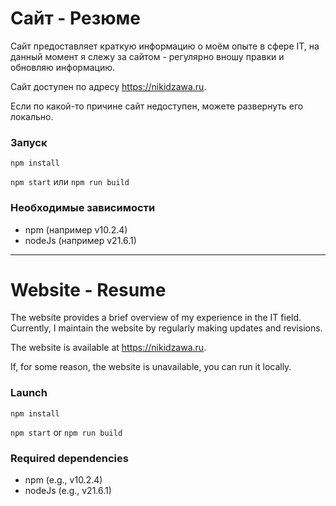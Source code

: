 # Сайт - Резюме

Сайт предоставляет краткую информацию о моём опыте в сфере IT, на данный момент я слежу за сайтом - регулярно вношу
правки и обновляю информацию.

Сайт доступен по адресу https://nikidzawa.ru.

Если по какой-то причине сайт недоступен, можете развернуть его локально.

### Запуск

`npm install`

`npm start` или `npm run build`

### Необходимые зависимости

* npm (например v10.2.4)
* nodeJs (например v21.6.1)

_____

# Website - Resume

The website provides a brief overview of my experience in the IT field. Currently, I maintain the website by regularly
making updates and revisions.

The website is available at https://nikidzawa.ru.

If, for some reason, the website is unavailable, you can run it locally.

### Launch

`npm install`

`npm start` or `npm run build`

### Required dependencies

* npm (e.g., v10.2.4)
* nodeJs (e.g., v21.6.1)
